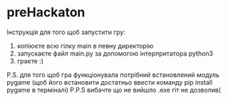 # preHackaton
Інструкція для того щоб запустити гру:
1) копіюєте всю гілку main в певну директорію
2) запускаєте файл main.py за допомогою інтерпритатора python3
3) граєте :)

P.S. для того щоб гра функціонувала потрібний встановлений модуль pygame
(щоб його встановити достатньо ввести команду pip install pygame в терміналі)
P.P.S вибачте що не вийшло .exe гіт не дозволив(
